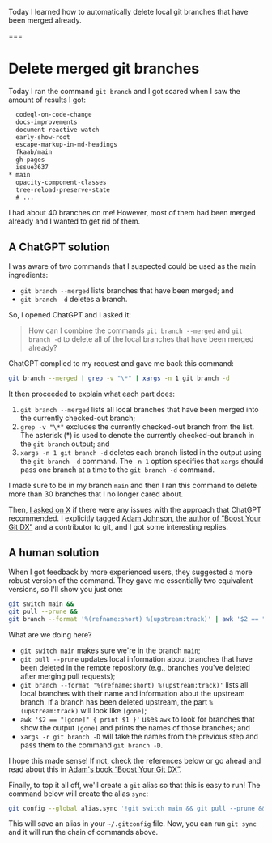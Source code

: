 Today I learned how to automatically delete local git branches that have been merged already.

===


# Delete merged git branches

Today I ran the command `git branch` and I got scared when I saw the amount of results I got:

```txt
  codeql-on-code-change
  docs-improvements
  document-reactive-watch
  early-show-root
  escape-markup-in-md-headings
  fkaab/main
  gh-pages
  issue3637
* main
  opacity-component-classes
  tree-reload-preserve-state
  # ...
```

I had about 40 branches on me!
However, most of them had been merged already and I wanted to get rid of them.


## A ChatGPT solution

I was aware of two commands that I suspected could be used as the main ingredients:

 - `git branch --merged` lists branches that have been merged; and
 - `git branch -d` deletes a branch.

So, I opened ChatGPT and I asked it:

 > How can I combine the commands `git branch --merged` and `git branch -d` to delete all of the local branches that have been merged already?

ChatGPT complied to my request and gave me back this command:

```bash
git branch --merged | grep -v "\*" | xargs -n 1 git branch -d
```

It then proceeded to explain what each part does:

 1. `git branch --merged` lists all local branches that have been merged into the currently checked-out branch;
 2. `grep -v "\*"` excludes the currently checked-out branch from the list. The asterisk (*) is used to denote the currently checked-out branch in the `git branch` output; and
 3. `xargs -n 1 git branch -d` deletes each branch listed in the output using the `git branch -d` command. The `-n 1` option specifies that `xargs` should pass one branch at a time to the `git branch -d` command.

I made sure to be in my branch `main` and then I ran this command to delete more than 30 branches that I no longer cared about.

Then, [I asked on X](https://twitter.com/mathsppblog/status/1727283644493095309) if there were any issues with the approach that ChatGPT recommended.
I explicitly tagged [Adam Johnson, the author of “Boost Your Git DX”][boost-git-dx] and a contributor to git, and I got some interesting replies.


## A human solution

When I got feedback by more experienced users, they suggested a more robust version of the command.
They gave me essentially two equivalent versions, so I'll show you just one:

```bash
git switch main &&
git pull --prune &&
git branch --format '%(refname:short) %(upstream:track)' | awk '$2 == "[gone]" { print $1 }' | xargs -r git branch -D
```

What are we doing here?

 - `git switch main` makes sure we're in the branch `main`;
 - `git pull --prune` updates local information about branches that have been deleted in the remote repository (e.g., branches you've deleted after merging pull requests);
 - `git branch --format '%(refname:short) %(upstream:track)'` lists all local branches with their name and information about the upstream branch. If a branch has been deleted upstream, the part `%(upstream:track)` will look like `[gone]`;
 - `awk '$2 == "[gone]" { print $1 }'` uses `awk` to look for branches that show the output `[gone]` and prints the names of those branches; and
 - `xargs -r git branch -D` will take the names from the previous step and pass them to the command `git branch -D`.

I hope this made sense!
If not, check the references below or go ahead and read about this in [Adam's book “Boost Your Git DX”][boost-git-dx].

Finally, to top it all off, we'll create a `git` alias so that this is easy to run!
The command below will create the alias `sync`:

```bash
git config --global alias.sync '!git switch main && git pull --prune && git branch --format '\''%(refname:short) %(upstream:track)'\'' | awk '\''$2 == "[gone]" { print $1 }'\'' | xargs -r git branch -D'
```

This will save an alias in your `~/.gitconfig` file.
Now, you can run `git sync` and it will run the chain of commands above.


[boost-git-dx]: https://gumroad.com/a/817193683/wlrcr
